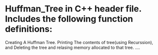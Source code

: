 # Huffman_Tree in C++ header file. Includes the following function definitions:
Creating A Huffman Tree.
Printing The contents of tree(using Recurssion), and 
Deleting the tree and relasing memory allocated to that tree.
....
